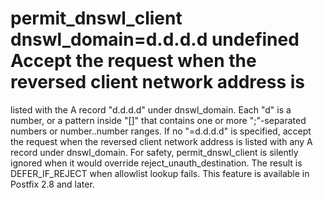 # permit_dnswl_client dnswl_domain=d.d.d.d undefined Accept the request when the reversed client network address is
listed with the A record "d.d.d.d" under dnswl_domain.
Each "d" is a number, or a pattern inside "[]" that contains
one or more ";"-separated numbers or number..number ranges.
If no "=d.d.d.d" is specified, accept the request when the
reversed client network address is listed with any A record under
dnswl_domain.  For safety, permit_dnswl_client is silently
ignored when it would override reject_unauth_destination.  The
result is DEFER_IF_REJECT when allowlist lookup fails.  This feature
is available in Postfix 2.8 and later.  